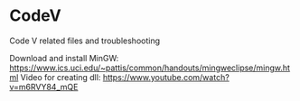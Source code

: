 # CodeV
Code V related files and troubleshooting

Download and install MinGW: https://www.ics.uci.edu/~pattis/common/handouts/mingweclipse/mingw.html
Video for creating dll: https://www.youtube.com/watch?v=m6RVY84_mQE
